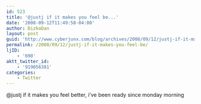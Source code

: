 ```yaml
---
id: 523
title: '@justj if it makes you feel be...'
date: '2008-09-12T11:49:58-04:00'
author: DizkoDan
layout: post
guid: 'http://www.cyberjunx.com/blog/archives/2008/09/12/justj-if-it-makes-you-feel-be/'
permalink: /2008/09/12/justj-if-it-makes-you-feel-be/
ljID:
    - '690'
aktt_twitter_id:
    - '919056381'
categories:
    - Twitter
---
```


@justj if it makes you feel better, i’ve been ready since monday morning
